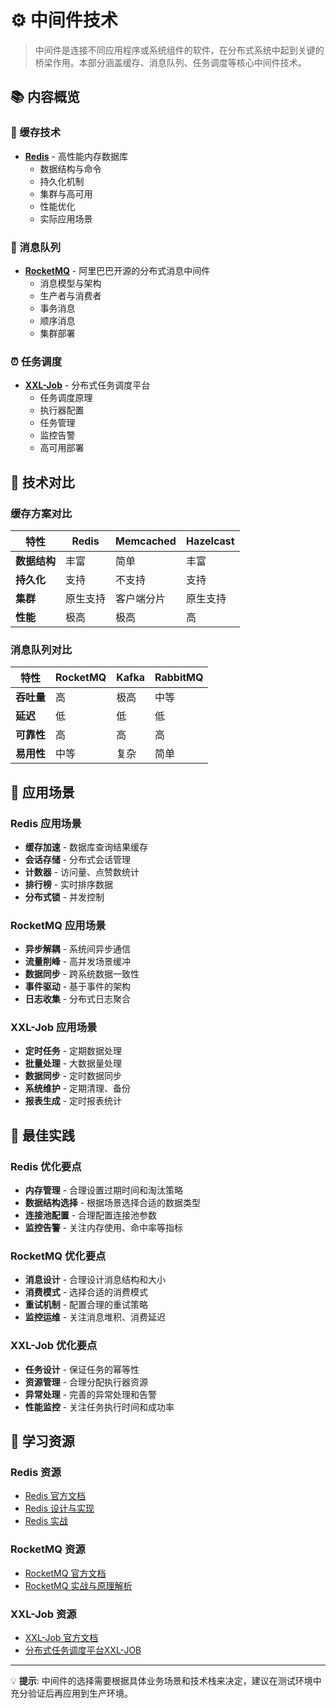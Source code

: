 # ⚙️ 中间件技术

> 中间件是连接不同应用程序或系统组件的软件，在分布式系统中起到关键的桥梁作用。本部分涵盖缓存、消息队列、任务调度等核心中间件技术。

## 📚 内容概览

### 🚀 缓存技术
- **[Redis](Redis/)** - 高性能内存数据库
  - 数据结构与命令
  - 持久化机制
  - 集群与高可用
  - 性能优化
  - 实际应用场景

### 📨 消息队列
- **[RocketMQ](RocketMq/)** - 阿里巴巴开源的分布式消息中间件
  - 消息模型与架构
  - 生产者与消费者
  - 事务消息
  - 顺序消息
  - 集群部署

### ⏰ 任务调度
- **[XXL-Job](XXLJob/)** - 分布式任务调度平台
  - 任务调度原理
  - 执行器配置
  - 任务管理
  - 监控告警
  - 高可用部署

## 🎯 技术对比

### 缓存方案对比
| 特性 | Redis | Memcached | Hazelcast |
|------|-------|-----------|-----------|
| **数据结构** | 丰富 | 简单 | 丰富 |
| **持久化** | 支持 | 不支持 | 支持 |
| **集群** | 原生支持 | 客户端分片 | 原生支持 |
| **性能** | 极高 | 极高 | 高 |

### 消息队列对比
| 特性 | RocketMQ | Kafka | RabbitMQ |
|------|----------|-------|----------|
| **吞吐量** | 高 | 极高 | 中等 |
| **延迟** | 低 | 低 | 低 |
| **可靠性** | 高 | 高 | 高 |
| **易用性** | 中等 | 复杂 | 简单 |

## 🚀 应用场景

### Redis 应用场景
- **缓存加速** - 数据库查询结果缓存
- **会话存储** - 分布式会话管理
- **计数器** - 访问量、点赞数统计
- **排行榜** - 实时排序数据
- **分布式锁** - 并发控制

### RocketMQ 应用场景
- **异步解耦** - 系统间异步通信
- **流量削峰** - 高并发场景缓冲
- **数据同步** - 跨系统数据一致性
- **事件驱动** - 基于事件的架构
- **日志收集** - 分布式日志聚合

### XXL-Job 应用场景
- **定时任务** - 定期数据处理
- **批量处理** - 大数据量处理
- **数据同步** - 定时数据同步
- **系统维护** - 定期清理、备份
- **报表生成** - 定时报表统计

## 🔧 最佳实践

### Redis 优化要点
- **内存管理** - 合理设置过期时间和淘汰策略
- **数据结构选择** - 根据场景选择合适的数据类型
- **连接池配置** - 合理配置连接池参数
- **监控告警** - 关注内存使用、命中率等指标

### RocketMQ 优化要点
- **消息设计** - 合理设计消息结构和大小
- **消费模式** - 选择合适的消费模式
- **重试机制** - 配置合理的重试策略
- **监控运维** - 关注消息堆积、消费延迟

### XXL-Job 优化要点
- **任务设计** - 保证任务的幂等性
- **资源管理** - 合理分配执行器资源
- **异常处理** - 完善的异常处理和告警
- **性能监控** - 关注任务执行时间和成功率

## 📖 学习资源

### Redis 资源
- [Redis 官方文档](https://redis.io/documentation)
- [Redis 设计与实现](https://book.douban.com/subject/25900156/)
- [Redis 实战](https://book.douban.com/subject/26612779/)

### RocketMQ 资源
- [RocketMQ 官方文档](https://rocketmq.apache.org/docs/)
- [RocketMQ 实战与原理解析](https://book.douban.com/subject/30417623/)

### XXL-Job 资源
- [XXL-Job 官方文档](https://www.xuxueli.com/xxl-job/)
- [分布式任务调度平台XXL-JOB](https://github.com/xuxueli/xxl-job)

---

💡 **提示**: 中间件的选择需要根据具体业务场景和技术栈来决定，建议在测试环境中充分验证后再应用到生产环境。
